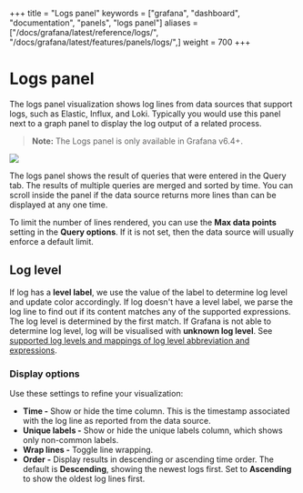 +++
title = "Logs panel"
keywords = ["grafana", "dashboard", "documentation", "panels", "logs panel"]
aliases = ["/docs/grafana/latest/reference/logs/", "/docs/grafana/latest/features/panels/logs/",]
weight = 700
+++

# Logs panel

The logs panel visualization shows log lines from data sources that support logs, such as Elastic, Influx, and Loki. Typically you would use this panel next to a graph panel to display the log output of a related process.

> **Note:** The Logs panel is only available in Grafana v6.4+.

<img class="screenshot" src="/img/docs/v64/logs-panel.png">

The logs panel shows the result of queries that were entered in the Query tab. The results of multiple queries are merged and sorted by time. You can scroll inside the panel if the data source returns more lines than can be displayed at any one time.

To limit the number of lines rendered, you can use the **Max data points** setting in the **Query options**. If it is not set, then the data source will usually enforce a default limit.

## Log level
If log has a **level label**, we use the value of the label to determine log level and update color accordingly. If log doesn't have a level label, we parse the log line to find out if its content matches any of the supported expressions. The log level is determined by the first match. If Grafana is not able to determine log level, log will be visualised with **unknown log level**. See [supported log levels and mappings of log level abbreviation and expressions](../explore/#log-level/).

### Display options

Use these settings to refine your visualization:

- **Time -** Show or hide the time column. This is the timestamp associated with the log line as reported from the data source.
- **Unique labels -** Show or hide the unique labels column, which shows only non-common labels.
- **Wrap lines -** Toggle line wrapping.
- **Order -** Display results in descending or ascending time order. The default is **Descending**, showing the newest logs first. Set to **Ascending** to show the oldest log lines first.
